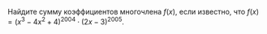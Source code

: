 Найдите сумму коэффициентов многочлена  $f(x)$, если известно, что  $f(x) = (x^3  - 4x^2  + 4)^{2004}  \cdot (2x - 3)^{2005}.$